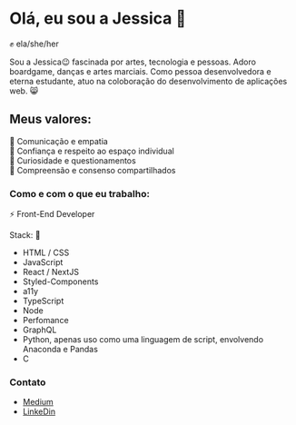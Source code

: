 # Olá, eu sou a Jessica :crown:
:fist: ela/she/her 

Sou a Jessica:wink: fascinada por artes, tecnologia e pessoas. Adoro boardgame, danças e artes marciais. Como pessoa desenvolvedora e eterna estudante, atuo na coloboração do desenvolvimento de aplicações web. 😸
 
## Meus valores:
🌟 Comunicação e empatia <br>
:eyes: Confiança e respeito ao espaço individual <br>
🌱 Curiosidade e questionamentos <br>
🙌 Compreensão e consenso compartilhados

### Como e com o que eu trabalho: 

:zap: Front-End Developer 

Stack: 🔧
- HTML / CSS
- JavaScript
- React / NextJS
- Styled-Components
- a11y
- TypeScript
- Node
- Perfomance
- GraphQL
-  Python, apenas uso como uma linguagem de script, envolvendo Anaconda e Pandas
- C 


### Contato

- [Medium](https://medium.com/@jessica.leute)
- [LinkeDin](https://www.linkedin.com/in/jezzpan/) <br>
